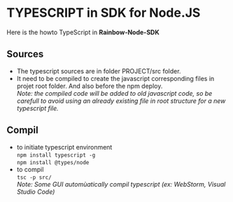 # TYPESCRIPT in SDK for Node.JS

Here is the howto TypeScript in **Rainbow-Node-SDK**

## Sources
* The typescript sources are in folder PROJECT/src folder.
* It need to be compiled to create the javascript corresponding files in projet root folder. And also before the npm deploy.  
*Note: the compiled code will be added to old javascript code, so be carefull to avoid using an already existing file in root structure for a new typescript file.*

## Compil
* to initiate typescript environment  
`npm install typescript -g`  
`npm install @types/node`
* to compil  
`tsc -p src/`  
*Note: Some GUI automùatically compil typescript (ex: WebStorm, Visual Studio Code)*
